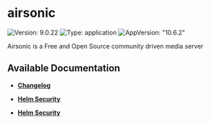 # airsonic

![Version: 9.0.22](https://img.shields.io/badge/Version-9.0.22-informational?style=flat-square) ![Type: application](https://img.shields.io/badge/Type-application-informational?style=flat-square) ![AppVersion: "10.6.2"](https://img.shields.io/badge/AppVersion-"10.6.2"-informational?style=flat-square)

Airsonic is a Free and Open Source community driven media server

## Available Documentation

- [**Changelog**](CHANGELOG)

- [**Helm Security**](container-security)

- [**Helm Security**](helm-security)


